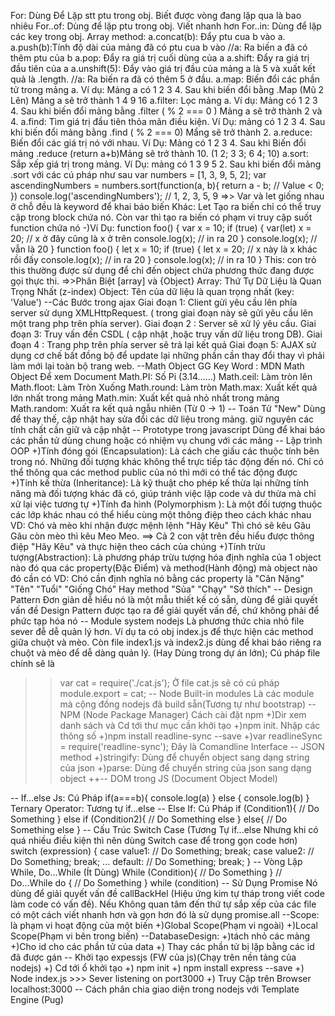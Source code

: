 For: Dùng Để Lặp stt ptu trong obj. Biết được vòng đang lặp qua là bao nhiêu
For..of: Dùng để lặp ptu trong obj. Viết nhanh hơn
For..in: Dùng để lặp các key trong obj.
Array method: a.concat(b): Đẩy ptu cua b vào a.
a.push(b):Tính độ dài của mảng đã có ptu cua b vào
//a: Ra biến a đã có thêm ptu của b
a.pop: Đẩy ra giá trị cuối dùng của a
a.shift: Đẩy ra giá trị đầu tiên của a
a.unshift(5): Đẩy vào giá trị đầu của mảng a là 5 và xuất kết quả là .length.
//a: Ra biến ra đã có thêm 5 ở đầu.
a.map: Biến đổi các phần tử trong mảng a. Ví dụ: Mảng a có 1 2 3 4. Sau khi biến đổi bằng .Map (Mũ 2 Lên) Mảng a sẽ trở thành 1 4 9 16
a.filter: Lọc mảng a. Ví dụ: Mảng có 1 2 3 4. Sau khi biến đổi mảng bằng .filter ( % 2 === 0 ) Mảng a sẽ trở thành 2 và 4.
a.find: Tìm giá trị đầu tiên thỏa mãn điều kiện. Ví Dụ: mảng có 1 2 3 4. Sau khi biến đổi mảng bằng .find ( % 2 === 0) Mẩng sẽ trở thành 2.
a.reduce: Biến đổi các giá trị nó với nhau. Ví Dụ: Mảng có 1 2 3 4. Sau khi Biến đổi mảng .reduce (return a+b)Mảng sẽ trở thành 10. (1 2; 3 3; 6 4; 10)
a.sort: Sắp xếp giá trị trong mảng. Ví Dụ: mảng có 1 3 9 5 2. Sau khi biến đổi mảng .sort với các cú pháp như sau
var numbers = [1, 3, 9, 5, 2];
var ascendingNumbers = numbers.sort(function(a, b){
    return a - b;    // Value < 0;
})
console.log('ascendingNumbers');  // 1, 2, 3, 5, 9
=>> Var và let giống nhau ở chỗ đều là keyword để khai báo biến
Khác: Let Tạo ra biến chỉ có thể truy cập trong block chứa nó. Còn var thì tạo ra biến có phạm vi truy cập suốt function chứa nó
-)Ví Dụ: function foo() {
var x = 10;
if (true) {
var(let) x = 20; // x ở đây cũng là x ở trên
console.log(x); // in ra 20
}
console.log(x); // vẫn là 20
}
function foo() {
let x = 10;
if (true) {
let x = 20; // x này là x khác rồi đấy
console.log(x); // in ra 20
}
console.log(x); // in ra 10
}
This: con trỏ this thường được sử dụng để chỉ đến object chứa phương thức đang được gọi thực thi.
=>>Phân Biệt [array] và {Object}
Array: Thứ Tự Dữ Liệu là Quan Trọng Nhất (z-index)
Object: Tên của dữ liệu là quan trọng nhất (key: 'Value')
--Các Bước trong ajax
Giai đoạn 1: Client gửi yêu cầu lên phía server sử dụng XMLHttpRequest. ( trong giai đoạn này sẽ gửi yêu cầu lên một trang php trên phía server).
Giai đoạn 2 : Server sẽ xử lý yêu cầu.
Giai đoạn 3: Truy vấn đến CSDL ( cập nhật ,hoặc truy vấn dữ liệu trong DB).
Giai đoạn 4 : Trang php trên phía server sẽ trả lại kết quả
Giai đoạn 5: AJAX sử dụng cơ chế bất đồng bộ để update lại những phần cần thay đổi thay vì phải làm mới lại toàn bộ trang web.
--Math Object
GG Key Word : MDN Math Object Để xem Document
Math.PI: Số Pi (3.14......)
Math.ceil: Làm tròn lên
Math.floot: Làm Tròn Xuống
Math.round: Làm tròn
Math.max: Xuất kết quả lớn nhất trong mảng
Math.min: Xuất kết quả nhỏ nhất trong mảng
Math.random: Xuất ra kết quả ngẫu nhiên (Từ 0 -> 1)
-- Toán Tử "New"
Dùng để thay thế, cập nhật hay sửa đổi các dữ liệu trong mảng. giữ nguyên các tính chất cần giữ và cập nhật
-- Prototype trong javascript
Dùng để khai báo các phần tử dùng chung hoặc có nhiệm vụ chung với các mảng
-- Lập trình OOP
+)Tính đóng gói (Encapsulation):
Là cách che giấu các thuộc tính bên trong nó. Những đối tượng khác không thể trực tiếp tác động đến nó. Chỉ có thể thông qua các method public của nó thì mới có thể tác động được
+)Tính kế thừa (Inheritance):
Là kỹ thuật cho phép kế thừa lại những tính năng mà đối tượng khác đã có, giúp tránh việc lặp code và dư thừa mà chỉ xử lại việc tương tự
+)Tính đa hình (Polymorphism ):
Là một đối tượng thuộc các lớp khác nhau có thể hiểu cùng một thông điệp theo cách khác nhau
VD: Chó và mèo khi nhận được mệnh lệnh "Hãy Kêu" Thì chó sẽ kêu Gâu Gâu còn mèo thì kêu Meo Meo.
==> Cả 2 con vật trên đều hiểu được thông điệp "Hãy Kêu" và thực hiện theo cách của chúng
+)Tính trừu tượng(Abstraction):
Là phương pháp trừu tượng hóa định nghĩa của 1 object nào đó qua các property(Đặc Điểm) và method(Hành động) mà object nào đó cần có
VD: Chó cần định nghĩa nó bằng các property là "Cân Nặng" "Tên" "Tuổi" "Giống Chó" Hay method "Sủa" "Chạy" "Sở thích"
-- Design Pattern 
Đơn giản dễ hiểu nó là một mẫu thiết kế có sẵn, dùng để giải quyết vấn đề
Design Pattern được tạo ra để giải quyết vấn đề, chứ không phải để phức tạp hóa nó
-- Module system nodejs
Là phương thức chia nhỏ file sever đễ dễ quản lý hơn. Ví dụ ta có obj index.js để thực hiện các method giữa chuột và mèo. Còn file index1.js và index2.js dùng để khai báo riêng ra chuột và mèo để dễ dàng quản lý. (Hay Dùng trong dự án lớn);
Cú pháp file chính sẽ là 
>> var cat = require('./cat.js');
Ở file cat.js sẽ có cú pháp
>> module.export = cat;
-- Node Built-in modules
Là các module mà cộng đồng nodejs đã build sẵn(Tương tự như bootstrap)
-- NPM (Node Package Manager)
Cách cài đặt npm
+)Dir xem danh sách và Cd tới thư mục cần khởi tạo
+)npm init. Nhập các thông số
+)npm install readline-sync --save
+)var readlineSync = require('readline-sync');
>> Đây là Comandline Interface
-- JSON method
+)stringify: Dùng để chuyển object sang dạng string của json
+)parse: Dùng để chuyển string của json sang dạng object
++-- DOM trong JS (Document Object Model)
<!-- DOM document: có nhiệm vụ lưu trữ toàn bộ các thành phần trong tài liệu của website
DOM element: có nhiệm vụ truy xuất tới thẻ HTML nào đó thông qua các thuộc tính như tên class, id, name của thẻ HTML
DOM HTML: có nhiệm vụ thay đổi giá trị nội dung và giá trị thuộc tính của các thẻ HTML
DOM CSS: có nhiệm vụ thay đổi các định dạng CSS của thẻ HTML
DOM Event: có nhiệm vụ gán các sự kiện như onclick(), onload() vào các thẻ HTML
DOM Listener: có nhiệm vụ lắng nghe các sự kiện tác động lên thẻ HTML đó
DOM Navigation dùng để quản lý, thao tác với các thẻ HTML, thể hiện mối quan hệ cha - con của các thẻ HTML
DOM Node, Nodelist: có nhiệm vụ thao tác với HTML thông qua đối tượng (Object) -->
-- If...else Js: Cú Pháp 
    if(a===b){
        console.log(a)
    } else {
        console.log(b)
    }   
Ternary Operator: Tương tự if...else
-- Else If: Cú Pháp
    if (Condition1){
        // Do Something
    } else if (Condition2){
        // Do Something else
    } else{
        // Do Something else
    }
-- Cấu Trúc Switch Case (Tương Tự if...else Nhưng khi có quá nhiều điều kiện thì nên dùng Switch case để trong gọn code hơn)
    switch (expression) {
        case value1:
        // Do Something;
        break;
        case value2:
        // Do Something;
        break;
        ...
        default:
        // Do Something;
        break;
    }
-- Vòng Lặp While, Do...While (Ít Dùng)
    While (Condition){
        // Do Something
    }
    // Do...While 
    do {
        // Do Something
    }   while (condition)
-- Sử Dụng Promise
Nó dùng để giải quyết vấn đề callBackHel (Hiệu ứng kim tự tháp trong viết code làm code có vấn đề). Nếu Không quan tâm đến thứ tự sắp xếp của các file có một cách viết nhanh hơn và gọn hơn đó là sử dụng promise.all
--Scope: là phạm vi hoạt động của một biến
+)Global Scope(Phạm vi ngoài)
+)Local Scope(Phạm vi bên trong biến)
--DatabaseDesign:
+)tách nhỏ các mảng
+)Cho id cho các phần tử của data
+) Thay các phần tử bị lặp bằng các id đã được gán
-- Khởi tạo expessjs (FW của js)(Chạy trên nền tảng của nodejs)
+) Cd tới ổ khởi tạo
+) npm init
+) npm install express --save
+) Node index.js >>> Sever listening on port3000
+) Truy Cập trên Browser localhost:3000
-- Cách phân chia giao diện trong nodejs với Template Engine (Pug)

